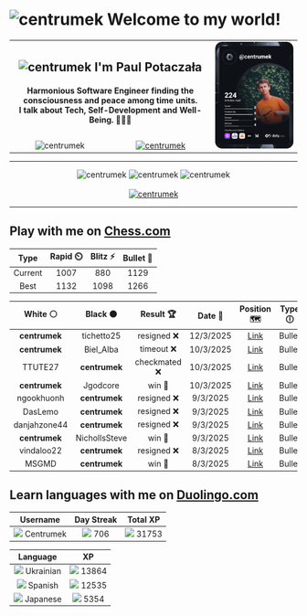 <h1>
  <img
    src="https://emojis.slackmojis.com/emojis/images/1531849430/4246/blob-sunglasses.gif"
    width="30"
    alt="centrumek"
  />
  Welcome to my world!
</h1>

<table>
  <tbody>
    <tr>
      <td align="center" width="70%" colspan="2">
        <h2>
          <img
            src="https://raw.githubusercontent.com/MartinHeinz/MartinHeinz/master/wave.gif"
            width="30px"
            alt="centrumek"
          />
          I'm Paul Potaczała
        </h2>
        <h4>
          Harmonious Software Engineer finding the consciousness and peace among time units.
          <br/>
          I talk about Tech, Self-Development and Well-Being. 🌿🧘🚀
        </h4>
      </td>
      <td width="30%" rowspan="2">
        <a href="https://app.daily.dev/centrumek">
          <img
            src="./devcard.svg"
            alt="centrumek"
          />
        </a>
      </td>
    </tr>
    <tr align="center">
      <td>
        <img
          src="https://komarev.com/ghpvc/?username=centrumek&label=visitors&color=0e75b6&style=flat"
          alt="centrumek"
        >
      </td>
      <td>
        <a href="https://stackoverflow.com/users/14496012/centrumek">
          <img
            src="https://stackoverflow.com/users/flair/14496012.png?theme=dark"
            alt="centrumek"
          >
        </a>
      </td>
    </tr>
  </tbody>
</table>

---
<div align="center">
  <img 
    src="https://github-readme-stats.vercel.app/api?username=centrumek&show_icons=true&count_private=true&theme=dark&hide_border=true&hide=issues,contribs&bg_color=00000000"
    alt="centrumek"
  />
  <img
    src="https://github-readme-stats.vercel.app/api/top-langs/?username=centrumek&layout=compact&hide_border=true&theme=dark&bg_color=00000000&langs_count=6&exclude_repo=air-statistic-app"
    alt="centrumek"
  />
  <img 
    src="https://github-readme-streak-stats.herokuapp.com?user=centrumek&theme=dark&hide_border=true&background=FFFFFF00"
    alt="centrumek"
  />
  <br/>
  <br/>
  <a href="https://www.buymeacoffee.com/centrumek">
    <img
      src="https://cdn.buymeacoffee.com/buttons/v2/default-orange.png"
      height="50"
      width="210"
      alt="centrumek"
    />
  </a>
</div>

---

## Play with me on [Chess.com](https://www.chess.com/member/centrumek)

<div align="center">
<!--START_SECTION:chessStats-->
<!-- Automatically generated with https://github.com/Balastrong/chess-stats-action -->

| Type | Rapid ⏲️ | Blitz ⚡ | Bullet 🔫 |
|:---:|:---:|:---:|:---:|
| Current | 1007 | 880 | 1129 |
| Best | 1132 | 1098 | 1266 |

| White ⚪ | Black ⚫ | Result 🏆 | Date 📅 | Position 🗺️ | Type 🕕 |
|:---:|:---:|:---:|:---:|:---:|:---:|
| **centrumek** | tichetto25 | resigned ❌ | 12/3/2025 | <a href="http://www.ee.unb.ca/cgi-bin/tervo/fen.pl?select=4b1k1/p6p/1p4pb/6q1/3P4/2P5/PP3K1P/8 w - -">Link</a> | Bullet |
| **centrumek** | Biel_Alba | timeout ❌ | 10/3/2025 | <a href="http://www.ee.unb.ca/cgi-bin/tervo/fen.pl?select=4R3/8/5k1p/P1p2Np1/2Pp1rP1/r6P/6K1/8 w - -">Link</a> | Bullet |
| TTUTE27 | **centrumek** | checkmated ❌ | 10/3/2025 | <a href="http://www.ee.unb.ca/cgi-bin/tervo/fen.pl?select=R5k1/2p2ppp/8/3pp3/8/2P2PKP/2r3P1/8 b - -">Link</a> | Bullet |
| **centrumek** | Jgodcore | win 🥇 | 10/3/2025 | <a href="http://www.ee.unb.ca/cgi-bin/tervo/fen.pl?select=3k3R/8/2KP2p1/6P1/3r3P/8/8/8 b - -">Link</a> | Bullet |
| ngookhuonh | **centrumek** | resigned ❌ | 9/3/2025 | <a href="http://www.ee.unb.ca/cgi-bin/tervo/fen.pl?select=1k4nr/1p3ppp/4p3/3pP3/3Q4/1P6/PP3PPP/2R2RK1 b - -">Link</a> | Bullet |
| DasLemo | **centrumek** | resigned ❌ | 9/3/2025 | <a href="http://www.ee.unb.ca/cgi-bin/tervo/fen.pl?select=R3kbnr/3b1ppp/1pn1p3/3p4/8/3PP1P1/1P1NNPBP/2B2RK1 b kq -">Link</a> | Bullet |
| danjahzone44 | **centrumek** | resigned ❌ | 9/3/2025 | <a href="http://www.ee.unb.ca/cgi-bin/tervo/fen.pl?select=r5k1/1b1R1p2/p3p3/4B1pp/5n2/1NP4P/PPP2PP1/5RK1 b - -">Link</a> | Bullet |
| **centrumek** | NichollsSteve | win 🥇 | 9/3/2025 | <a href="http://www.ee.unb.ca/cgi-bin/tervo/fen.pl?select=1r2b1k1/1B3ppp/4p3/3p2P1/7P/1K2P3/8/8 b - -">Link</a> | Bullet |
| vindaloo22 | **centrumek** | resigned ❌ | 8/3/2025 | <a href="http://www.ee.unb.ca/cgi-bin/tervo/fen.pl?select=2kN2n1/pb1n4/2p1p1q1/1pbpP2p/8/2NB2BP/PPP2P2/R2QR1K1 b - -">Link</a> | Bullet |
| MSGMD | **centrumek** | win 🥇 | 8/3/2025 | <a href="http://www.ee.unb.ca/cgi-bin/tervo/fen.pl?select=4r3/8/4P3/1r1K4/7k/5Rp1/8/6R1 w - -">Link</a> | Bullet |

<!--END_SECTION:chessStats-->
</div>

## Learn languages with me on [Duolingo.com](https://www.duolingo.com/profile/Centrumek)

<div align="center">
<!--START_SECTION:duolingoStats-->
<!-- Automatically generated with https://github.com/centrumek/duolingo-readme-stats-->

| Username | Day Streak | Total XP |
|:---:|:---:|:---:|
| <img src="https://raw.githubusercontent.com/centrumek/duolingo-readme-stats/main/assets/duolingo.png" height="12"> Centrumek | <img src="https://raw.githubusercontent.com/centrumek/duolingo-readme-stats/main/assets/streakinactive.svg" height="12"> 706 | <img src="https://raw.githubusercontent.com/centrumek/duolingo-readme-stats/main/assets/xp.svg" height="12"> 31753 | <img src="https://raw.githubusercontent.com/centrumek/duolingo-readme-stats/main/assets/xp.svg" height="12"> 0 |

| Language | XP |
|:---:|:---:|
| <img src="https://raw.githubusercontent.com/centrumek/duolingo-readme-stats/main/assets/langs/ukrainian.svg" height="12"> Ukrainian | <img src="https://raw.githubusercontent.com/centrumek/duolingo-readme-stats/main/assets/xp.svg" height="12"> 13864 |
| <img src="https://raw.githubusercontent.com/centrumek/duolingo-readme-stats/main/assets/langs/spanish.svg" height="12"> Spanish | <img src="https://raw.githubusercontent.com/centrumek/duolingo-readme-stats/main/assets/xp.svg" height="12"> 12535 |
| <img src="https://raw.githubusercontent.com/centrumek/duolingo-readme-stats/main/assets/langs/japanese.svg" height="12"> Japanese | <img src="https://raw.githubusercontent.com/centrumek/duolingo-readme-stats/main/assets/xp.svg" height="12"> 5354 |

<!--END_SECTION:duolingoStats-->
</div>
<!--
**centrumek/centrumek** is a ✨ _special_ ✨ repository because its `README.md` (this file) appears on your GitHub profile.

Here are some ideas to get you started:

- 🔭 I’m currently working on ...
- 🌱 I’m currently learning ...
- 👯 I’m looking to collaborate on ...
- 🤔 I’m looking for help with ...
- 💬 Ask me about ...
- 📫 How to reach me: ...
- 😄 Pronouns: ...
- ⚡ Fun fact: ...
-->

